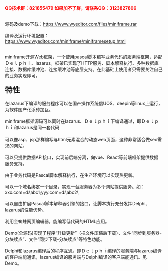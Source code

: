 <b><font color=red>QQ技术群：821855479 如果加不了群，请联系QQ：3123827806</font></b><br><br>

源码及demo下载：https://www.wyeditor.com/files/miniframe.rar<br><br>
编译及运行环境配置：https://www.wyeditor.com/miniframe/miniframesetup.html<br><br>


miniframe开源Web框架，一个使用pascal脚本编写业务代码的服务端框架，适配Ｄｅｌｐｈｉ、lazarus。框架已实现了HTTP服务、脚本解释执行、多种数据库连接、数据库缓冲池、连接缓冲池等底层支持。在此基础上使用者只需要关注自己的业务实现即可。<br>
<b><br><font size=5>
特性</b><br></font><br>
在lazarus下编译的服务程序可以在国产操作系统信UOS、deepin等linux上运行，为软件国产化添砖加瓦。<br><br>
miniframe框架源码可以同时在lazarus、Ｄｅｌｐｈｉ下编译通过，即Ｄｅｌｐｈｉ和lazarus是同一套代码<br><br>
可以像asp、jsp那样编写与html元素混合的动态web页面，这种非常适合做seo需求的网站。<br><br>
可以只提供数据API接口，实现前后端分离，向vue、React等前端框架提供数据服务支持。<br><br>
由于业务代码是Pascal脚本解释执行，在生产环境可以实现热更新。<br><br>
可以一个域名绑定一个目录，实现一台服务器为多个网站提供服务。如：xxx.com=d:\abc1\;yyy.com=d:\abc2\ <br><br>
可以自由扩展Pascal脚本解释器引擎的接口，让脚本执行充分发挥Delphi、lazarus的性能优势。<br><br>
利用金蜘蛛网页编辑器，能编写低代码的HTML应用。<br><br>
Demo(全源码)实现了程序“升级更新”（把文件压缩后下载）、文件“同步到服务器-分块续点”、文件“同步下载-分块续点”等特色功能。<br><br>
Delphi和lazarus编译后的程序互通。即Ｄｅｌｐｈｉ编译的服务端与lazarus编译的客户端能通讯，lazarus编译的服务端与Delphi编译的客户端能通讯。见Demo。<br><br>
